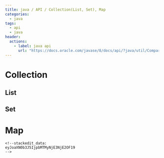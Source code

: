 ```yaml
---
title: java / API / Collection(List, Set), Map
categories: 
  - java
tags: 
  - api
  - java
header:  
  actions:
    - label: java api
      url: "https://docs.oracle.com/javase/8/docs/api/?java/util/Comparator.html"
---
```

# Collection

## List
## Set
# Map
```
<!--stackedit_data:
eyJoaXN0b3J5IjpbMTMyNjE3NjE2OF19
-->